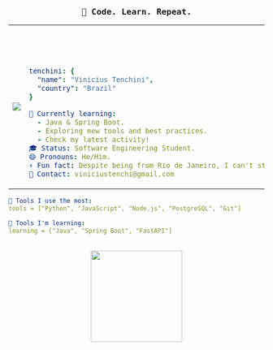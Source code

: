 ### <p style="font-family: monospace;" align = center>🔁 Code. Learn. Repeat.

<table align=center>
    <tr>
        <td style="width: 30%; vertical-align: middle;">
            <img src="https://s13.gifyu.com/images/b2d1W.gif">
        </td>
        <td style="width: 90%; align: center;">

<p style="font-family: monospace; font-size: 80px;">

```yaml
tenchini: {
  "name": "Vinicius Tenchini",
  "country": "Brazil"
}
```


</p>

```yaml
🌱 Currently learning:
  - Java & Spring Boot.
  - Exploring new tools and best practices.
  - Check my latest activity!
🎓 Status: Software Engineering Student.
😄 Pronouns: He/Him.
⚡ Fun fact: Despite being from Rio de Janeiro, I can't stand the heat.
📨 Contact: viniciustenchi@gmail.com
```

</td>
</tr>
</table>

```yaml
📌 Tools I use the most:
tools = ["Python", "JavaScript", "Node.js", "PostgreSQL", "Git"]
```
```yaml
📌 Tools I'm learning:
learning = ["Java", "Spring Boot", "FastAPI"]
```

<div align="center">
    <br/>
    <img height="180em" src="https://github-readme-stats.vercel.app/api/top-langs/?username=tenchini&layout=compact&langs_count=16&theme=gotham"/>
</div>
